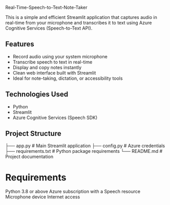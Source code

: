 Real-Time-Speech-to-Text-Note-Taker

This is a simple and efficient Streamlit application that captures audio in real-time from your microphone and transcribes it to text using Azure Cognitive Services (Speech-to-Text API).

## Features

- Record audio using your system microphone
- Transcribe speech to text in real-time
- Display and copy notes instantly
- Clean web interface built with Streamlit
- Ideal for note-taking, dictation, or accessibility tools

## Technologies Used

- Python
- Streamlit
- Azure Cognitive Services (Speech SDK)

## Project Structure
├── app.py # Main Streamlit application
├── config.py # Azure credentials
├── requirements.txt # Python package requirements
└── README.md # Project documentation

# Requirements
Python 3.8 or above
Azure subscription with a Speech resource
Microphone device
Internet access
